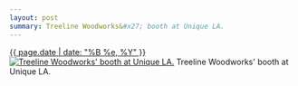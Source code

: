 ```yaml
---
layout: post
summary: Treeline Woodworks&#x27; booth at Unique LA.
---
```


<p>
  <time><a href="/319">{{ page.date | date: "%B %e, %Y" }}</a></time>
  <a href="/319"><img src="{{ site.assets_url }}/319-640.jpg" srcset="{{ site.assets_url }}/319-1280.jpg 1280w, {{ site.assets_url }}/319-960.jpg 960w, {{ site.assets_url }}/319-640.jpg 640w, {{ site.assets_url }}/319-320.jpg 320w" sizes="(min-width: 700px) 50vw, calc(100vw - 2rem)" alt="Treeline Woodworks&#x27; booth at Unique LA." /></a>
  <span>Treeline Woodworks&#x27; booth at Unique LA.</span>
</p>
